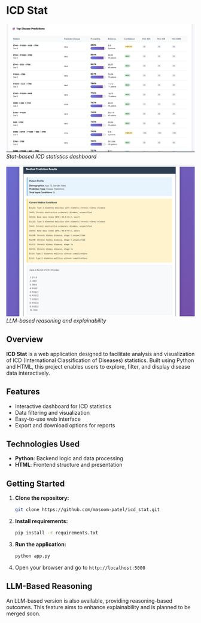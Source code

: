 # ICD Stat

![Stat-Based Dashboard](images/screenshot1.png)
*Stat-based ICD statistics dashboard*

![LLM-Based Reasoning](images/screenshot2.png)
*LLM-based reasoning and explainability*

## Overview

**ICD Stat** is a web application designed to facilitate analysis and visualization of ICD (International Classification of Diseases) statistics. Built using Python and HTML, this project enables users to explore, filter, and display disease data interactively.

## Features

- Interactive dashboard for ICD statistics
- Data filtering and visualization
- Easy-to-use web interface
- Export and download options for reports

## Technologies Used

- **Python**: Backend logic and data processing
- **HTML**: Frontend structure and presentation

## Getting Started

1. **Clone the repository:**
   ```bash
   git clone https://github.com/masoom-patel/icd_stat.git
   ```
2. **Install requirements:**
   ```bash
   pip install -r requirements.txt
   ```
3. **Run the application:**
   ```bash
   python app.py
   ```
4. Open your browser and go to `http://localhost:5000`

## LLM-Based Reasoning

An LLM-based version is also available, providing reasoning-based outcomes. This feature aims to enhance explainability and is planned to be merged soon.
